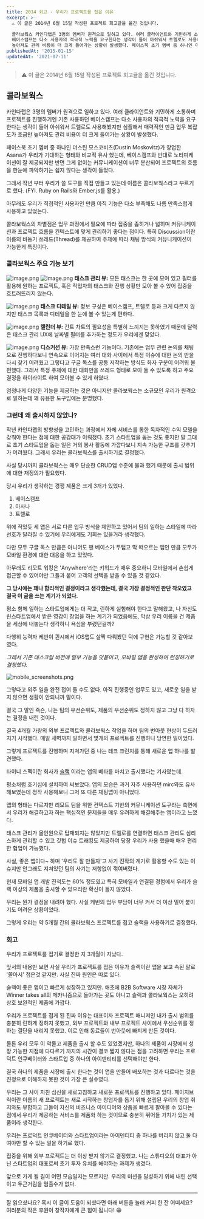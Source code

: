 ```yaml
---
title: 2014 회고 - 우리가 프로젝트를 접은 이유
excerpt: >-
  ⚠️ 이 글은 2014년 6월 15일 작성된 프로젝트 회고글을 옮긴 것입니다.

  콜라보웍스 카인다랩은 3명의 멤버가 원격으로 일하고 있다. 여러 클라이언트와 기민하게 소통하며 프로젝트를 진행하기엔 기존 사용하던
  베이스캠프는 다소 사용자의 적극적 노력을 요구한다는 생각이 들어 아쉬워서 트렐로도 사용해봤지만 심플해서 매력적인 만큼 업무 복잡도가 조금만
  높아져도 관리 비용이 더 크게 들어가는 상황이 발생했다. 페이스북 초기 멤버 중 하나인 더스틴 모...
publishedAt: '2015-01-15'
updatedAt: '2021-07-11'
---
```


> ⚠️ 이 글은 2014년 6월 15일 작성된 프로젝트 회고글을 옮긴 것입니다.

## 콜라보웍스

카인다랩은 3명의 멤버가 원격으로 일하고 있다.
여러 클라이언트와 기민하게 소통하며 프로젝트를 진행하기엔 기존 사용하던 베이스캠프는 다소 사용자의 적극적 노력을 요구한다는 생각이 들어 아쉬워서 트렐로도 사용해봤지만 심플해서 매력적인 만큼 업무 복잡도가 조금만 높아져도 관리 비용이 더 크게 들어가는 상황이 발생했다.

페이스북 초기 멤버 중 하나인 더스틴 모스코비츠(Dustin Moskovitz)가 창업한 Asana가 우리가 기대하는 형태와 비교적 유사 했는데, 베이스캠프와 반대로 노티피케이션이 잘 제공되지만 반면 그게 없이는 커뮤니케이션이 너무 분산되어 프로젝트의 흐름을 한눈에 파악하기는 쉽지 않다는 생각이 들었다.

그래서 작년 부터 우리가 쓸 도구를 직접 만들고 있는데 이름은 콜라보웍스라고 부르기로 했다. (FYI. Ruby on Rails와 Ember.js를 활용.)

아무래도 우리가 직접적인 사용자인 만큼 아직 기능은 다소 부족해도 나름 만족스럽게 사용하고 있었는다.

콜라보웍스의 차별점은 업무 과정에서 필요에 따라 집중을 좁히거나 넓히며 커뮤니케이션과 프로젝트 흐름을 컨텍스트에 맞게 관리하기 좋다는 점이다. 특히 Discussion이란 이름의 비동기 쓰레드(Thread)를 제공하여 주제에 따라 채팅 방식의 커뮤니케이션이 가능한게 특징이다.

### 콜라보웍스 주요 기능 보기
![image.png](images/gDtSxkJzy.png)
![image.png](images/xxq7K3OeD.png)
**태스크 관리 뷰:** 모든 태스크는 한 곳에 모여 있고 필터를 활용해 원하는 프로젝트, 혹은 작업자의 태스크와 진행 상황만 모아 볼 수 있어 집중을 흐트러뜨리지 않는다.

![image.png](images/yZXErQztk.png)
**태스크 디테일 뷰:** 정보 구성은 베이스캠프, 트렐로 등과 크게 다르지 않지만 태스크 목록과 디테일을 한 눈에 볼 수 있는게 편하다.

![image.png](images/hnt4rkliY.png)
**캘린더 뷰:** 간트 차트의 필요성을 특별히 느끼지는 못하였기 때문에 달력은 태스크 관리 UX에 날짜별 필터를 추가하는 정도가 우리에겐 맞았다.

![image.png](images/hq-pnZac_.png)
**디스커션 뷰:** 가장 만족스런 기능이다. 기존에는 업무 관련 논의를 채팅으로 진행하다보니 연속으로 이어지는 여러 대화 사이에서 특정 이슈에 대한 논의 만을 다시 찾기 어려웠고 그렇다고 구글 독스를 공동 저작하는 방식도 화자 구분이 어려워 불편했다. 그래서 특정 주제에 대한 대화만을 쓰레드 형태로 모아 둘 수 있도록 하고 주요 결정을 하이라이트 하여 모아볼 수 있게 하였다.

엄청나게 다양한 기능을 제공하는 것은 아니지만 콜라보웍스는 소규모인 우리가 원격으로 일하는데 꽤 유용한 도구임에는 분명했다.

### 그런데 왜 출시하지 않았나?
작년 카인다랩의 방향성을 고민하는 과정에서 자체 서비스를 통한 독자적인 수익 모델을 갖춰야 한다는 점에 대한 공감대가 이뤄졌다. 초기 스타트업을 돕는 것도 좋지만 말 그대로 초기 스타트업을 돕는 일은 거의 봉사 활동에 가깝다보니 지속 가능한 구조를 갖추기가 어려웠다. 그래서 우리는 콜라보웍스를 출시하기로 결정했다.

사실 당시까지 콜라보웍스는 매우 단순한 CRUD앱 수준에 불과 했기 때문에 출시 범위에 대한 재정의가 필요했다.

당시 우리가 생각하는 경쟁 제품은 크게 3개가 있었다.

1. 베이스캠프
2. 아사나
3. 트렐로

위에 적었듯 세 앱은 서로 다른 업무 방식을 제안하고 있어서 팀의 일하는 스타일에 따라 선호가 달라질 수 있기에 우리에게도 기회는 있을거라 생각했다.

다만 모두 구글 독스 만큼은 아니어도 팬 베이스가 두텁고 막 떠오르는 앱인 만큼 모두가 모바일 환경에 대한 대응을 하고 있었다.

아무래도 리모트 워킹은 'Anywhere'라는 키워드가 매우 중요하니 모바일에서 손쉽게 접근할 수 있어야만 그들과 붙어 고객의 선택을 받을 수 있을 것 같았다.

**그 당시에는 꽤나 합리적인 결정이라고 생각했는데, 결국 가장 결정적인 판단 착오였고 결국 이 글을 쓰는 계기가 되었다.**

평소 함께 일하는 스타트업에게는 더 작고, 린하게 실험해야 한다고 말해왔고, 나 자신도 린스타트업에서 받은 영감이 창업을 하는 계기가 되었음에도, 막상 우리 이름을 건 제품을 세상에 내놓는다 생각하니 욕심을 부렸던걸까?

다행히 능력자 케빈이 퀸시에서 iOS앱도 살짝 다뤄봤던 덕에 구현은 가능할 것 같아보였다.

*그래서 기존 데스크탑 버전에 일부 기능을 덧붙이고, 모바일 앱을 완성하여 런칭하기로 결정했다.*

![mobile_screenshots.png](images/Njh2ob1p_.png)

그렇다고 외주 일을 완전 접어 둘 수도 없다. 아직 진행중인 업무도 있고, 새로운 일을 받지 않으면 생활이 안되니까 말이다.

결국 그 말인 즉슨, 나는 팀의 우선순위도, 제품의 우선순위도 정하지 않고 그냥 다 하자는 결정을 내린 것이다.

결국 4개월 가량의 외부 프로젝트와 콜라보웍스 작업을 하며 팀의 번아웃 현상이 두드러지기 시작했다.
매일 새벽까지 일하면서 몇개의 프로젝트를 진행하니 당연한 일이었다.

그렇게 프로젝트를 진행하며 지쳐가던 중 나는 테크 크런치를 통해 새로운 앱 하나를 발견했다.

타이니 스펙이란 회사가  [슬랙](https://techcrunch.com/2014/02/12/slack-exits-beta/) 이라는 앱의 베타를 마치고 출시했다는 기사였는데.

평소처럼 호기심에 설치하여 써보았다.
앱의 모습은 과거 자주 사용하던 mirc와도 유사해보였는데 정작 사용해보니 그저 또 다른 채팅앱이 아니었다.

앱의 형태는 다르지만 리모트 팀을 위한 컨텍스트 기반의 커뮤니케이션 도구라는 측면에서 우리가 해결하고자 하는 핵심적인 문제들을 매우 유려하게 해결해주는 앱이라고 느꼈다.

태스크 관리가 올인원으로 탑재되지는 않았지만 트렐로를 연결하면 태스크 관리도 심리스하게 관리할 수 있고 깃헙 이슈 트래킹도 제공하여 당장 우리가 사용 했을때 매우 편리한 협업이 가능했다.

사실, 좋은 앱이다~ 하며 '우리도 잘 만들자'고 사기 진작의 계기로 활용할 수도 있는 이슈지만 안그래도 지쳐있던 팀의 사기는 저항없이 꺾여버렸다.

현재 모바일 앱 개발 진척도는 60% 정도였고 특히 모바일과 연결된 경험에서 우리가 슬랙 이상의 제품을 출시할 수 있으리란 확신이 들지 않았다.

우리는 뭔가 결정을 내려야 했다.
사실 케빈의 업무 부담이 너무 커서 더 이상 밀어 붙이기도 어려운 상황이었다.

그렇게 우리는 약 5개월 간의 콜라보웍스 프로젝트를 접고 슬랙을 사용하기로 결정했다.

### 회고
우리가 프로젝트를 접기로 결정한 지 3개월이 지났다.

앞서의 내용만 보면 사실 우리가 프로젝트를 접은 이유가 슬랙이란 앱을 보고 속된 말로 '쫄아서' 접은것 같지만. 사실 진짜 원인은 따로 있다.

슬랙이 좋은 앱이고 빠르게 성장하고 있지만. 애초에 B2B Software 시장 자체가 Winner takes all의 메카니즘으로 돌아가는 곳도 아니고 슬랙과 콜라보웍스는 오히려 상호 보완적인 제품에 가깝다.

우리가 프로젝트를 접게 된 진짜 이유는 대표이자 프로젝트 매니저인 내가 출시 범위를 충분히 린하게 정하지 못했고, 외부 프로젝트와 내부 프로젝트 사이에서 우선순위를 정하는 결단을 내리지 못했고. 이로 인해 동료들이 번아웃에 빠지게 만든 것이다.

물론 우리 모두 이 악물고 제품을 출시 할 수도 있었겠지만, 하나의 제품이 시장에서 성장 가능한 지점에 다다르기 까지의 시간이 결코 짧지 않다는 점을 고려하면 우리는 프로덕트 인큐베이터와 스타트업 중 하나의 아이덴티티를 선택해야만 한다.

결국 하나의 제품을 시장에 출시 한다는 것이 앱을 만들어 배포하는 것과 다르다는 것을 진정으로 이해하지 못한 것이 가장 큰 실수였다.

우리는 그 사이 지친 심신을 새로고침하고 새로운 프로젝트를 진행하고 있다.
페이지브릭이란 이름의 새 프로젝트는 새로 시작하는 창업자를 돕기 위해 설립된 우리의 창업 취지와도 부합하고 그들이 자신의 비즈니스 아이디어와 상품을 빠르게 팔아볼 수 있다는 점에서 우리가 제공하는 서비스를 제품화 하는 것이므로 충분히 뛰어들 가치가 있는 제품이라 생각한다.

우리는 프로덕트 인큐베이터와 스타트업이라는 아이덴티티 중 하나를 버리지 않고 둘 다여야만 할 수 있는 일을 하기로 했다.

집중을 위해 외부 프로젝트는 더 이상 받지 않기로 결정했고.
나는 스튜디오의 대표가 아닌 스타트업의 대표로써 초기 투자 유치를 해야하는 과제가 생겼다.

앞으로 가게 될 길이 어떤 모습일지는 모르지만.
우리의 미션을 달성하기 위해 내린 선택이고 두근거림을 멈출수가 없다.

---

잘 읽으셨나요? 혹시 이 글이 도움이 되셨다면 아래 버튼을 눌러 커피 한 잔 어떠세요?
여러분의 작은 후원이 창작자에게 큰 힘이 됩니다! 😁
